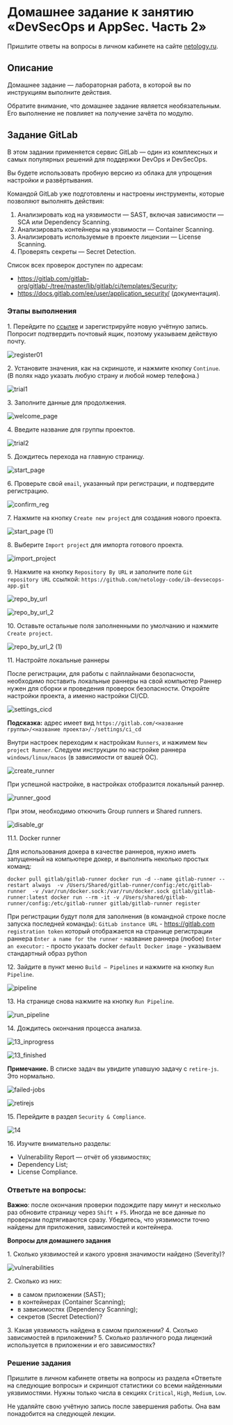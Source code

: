 # Домашнее задание к занятию «DevSecOps и AppSec. Часть 2»

Пришлите ответы на вопросы в личном кабинете на сайте [netology.ru](https://netology.ru).

## Описание

Домашнее задание — лабораторная работа, в которой вы по инструкциям выполните действия.

Обратите внимание, что домашнее задание является необязательным. Его выполнение не повлияет на получение зачёта по модулю.

## Задание GitLab

В этом задании применяется сервис GitLab — один из комплексных и самых популярных решений для поддержки DevOps и DevSecOps.

Вы будете использовать пробную версию из облака для упрощения настройки и развёртывания.

Командой GitLab уже подготовлены и настроены инструменты, которые позволяют выполнять действия:
1. Анализировать код на уязвимости — SAST, включая зависимости — SCA или Dependency Scanning.
2. Анализировать контейнеры на уязвимости — Container Scanning.
3. Анализировать используемые в проекте лицензии — License Scanning.
4. Проверять секреты — Secret Detection.

Список всех проверок доступен по адресам:
* https://gitlab.com/gitlab-org/gitlab/-/tree/master/lib/gitlab/ci/templates/Security;
* https://docs.gitlab.com/ee/user/application_security/ (документация).

### Этапы выполнения

1\. Перейдите по [ссылке](https://gitlab.com/-/trial_registrations/new) и зарегистрируйте новую учётную запись. Попросит подтвердить почтовый ящик, поэтому указываем действую почту.

![register01](https://github.com/netology-code/ibweb-homeworks/assets/138114803/dd68e3cb-223c-47c8-9b54-453213c4fcca)


2\. Установите значения, как на скриншоте, и нажмите кнопку `Continue`. (В полях надо указать любую страну и любой номер телефона.)

![trial1](https://github.com/netology-code/ibweb-homeworks/assets/138114803/22b4ef91-564e-409b-a750-e8d024b191c9)

3\. Заполните данные для продолжения.

![welcome_page](https://github.com/netology-code/ibweb-homeworks/assets/138114803/1526e91e-ec88-41d9-96aa-72dc303e1484)

4\. Введите название для группы проектов.

![trial2](https://github.com/netology-code/ibweb-homeworks/assets/138114803/29c4b937-6fa9-45c1-bbca-ac09d5874e09)

5\. Дождитесь перехода на главную страницу.

![start_page](https://github.com/netology-code/ibweb-homeworks/assets/138114803/20c2e05f-321f-4a26-9d95-cf8883477ee4)

6\. Проверьте свой `email`, указанный при регистрации, и подтвердите регистрацию.

![confirm_reg](https://github.com/netology-code/ibweb-homeworks/assets/138114803/c0442513-1ba1-44c7-8efc-1457f81e68bf)

7\. Нажмите на кнопку `Create new project` для создания нового проекта.

![start_page (1)](https://github.com/netology-code/ibweb-homeworks/assets/138114803/f99cc6c8-c6d8-4657-9191-51b46f5b3d1d)

8\. Выберите `Import project` для импорта готового проекта.

![import_project](https://github.com/netology-code/ibweb-homeworks/assets/138114803/2c06ee97-71c9-440d-8c1f-18afa27c18ff)

9\. Нажмите на кнопку `Repository By URL` и заполните поле `Git repository URL` ссылкой: `https://github.com/netology-code/ib-devsecops-app.git`

![repo_by_url](https://github.com/netology-code/ibweb-homeworks/assets/138114803/4856f162-dbcf-4237-9ca6-c3514803f1cb)

![repo_by_url_2](https://github.com/netology-code/ibweb-homeworks/assets/138114803/399acb42-657b-4b7a-8e2a-f4c9ba93c1bd)

10\. Оставьте остальные поля заполненными по умолчанию и нажмите `Create project`.

![repo_by_url_2 (1)](https://github.com/netology-code/ibweb-homeworks/assets/138114803/7efdefd7-f740-4c38-9081-7368991cb4ff)

11\. Настройте локальные раннеры

После регистрации, для работы с пайплайнами безопасности, необходимо поставить локальные раннеры на свой компьютер Раннер нужен для сборки и проведения проверок безопасности. Откройте настройки проекта, а именно настройки CI/CD.

![settings_cicd](https://github.com/netology-code/ibweb-homeworks/assets/138114803/344952cd-9fa0-4701-a141-92377816ac58)

**Подсказка:** адрес имеет вид `https://gitlab.com/<название группы>/<название проекта>/-/settings/ci_cd`

Внутри настроек переходим к настройкам `Runners`, и нажимем `New project Runner`. Следуем инструкции по настройке раннера `windows/linux/macos` (в зависимости от вашей ОС).

![create_runner](https://github.com/netology-code/ibweb-homeworks/assets/138114803/35531061-3068-44db-bd25-85e8ccf63025)

При успешной настройке, в настройках отобразится локальный раннер.

![runner_good](https://github.com/netology-code/ibweb-homeworks/assets/138114803/17803329-37a2-4a8e-8b60-a1aa4f1737c3)

При этом, необходимо откючить Group runners и Shared runners.

![disable_gr](https://github.com/netology-code/ibweb-homeworks/assets/138114803/ae24be11-53a4-46ed-b93d-9c133ac5fac4)

11.1. Docker runner

Для использования докера в качестве раннеров, нужно иметь запущенный на компьютере докер, и выполнить неколько простых команд:

`docker pull gitlab/gitlab-runner
docker run -d --name gitlab-runner --restart always  -v /Users/Shared/gitlab-runner/config:/etc/gitlab-runner  -v /var/run/docker.sock:/var/run/docker.sock gitlab/gitlab-runner:latest
docker run --rm -it -v /Users/shared/gitlab-runner/config:/etc/gitlab-runner gitlab/gitlab-runner register`

При регистрации будут поля для заполнения (в командной строке после запуска последней команды): `GitLab instance URL` - https://gitlab.com `registration token` который отображается на странице регистрации раннера
`Enter a name for the runner` - название раннера (любое) `Enter an executor:` - просто указать docker `default Docker image` - указываем стандартный образ python

12\. Зайдите в пункт меню `Build — Pipelines` и нажмите на кнопку `Run Pipeline`.

![pipeline](https://github.com/netology-code/ibweb-homeworks/assets/138114803/584d0fbe-3da9-4273-b1b4-839ed33ccf76)

13\. На странице снова нажмите на кнопку `Run Pipeline`.

![run_pipeline](https://github.com/netology-code/ibweb-homeworks/assets/138114803/4ce286bc-d467-484f-9fd1-90da17829656)

14\. Дождитесь окончания процесса анализа.

![13_inprogress](https://github.com/netology-code/ibweb-homeworks/assets/138114803/133df17c-a780-431c-98ba-e2e110c0ab0f)

![13_finished](https://github.com/netology-code/ibweb-homeworks/assets/138114803/f83d002d-b6ad-497d-80b5-7e422f9f28b4)

**Примечание.** В списке задач вы увидите упавшую задачу с `retire-js`. Это нормально.

![failed-jobs](https://github.com/netology-code/ibweb-homeworks/assets/138114803/c06b87ae-6938-4b5f-85c1-0e3576b210c0)

![retirejs](https://github.com/netology-code/ibweb-homeworks/assets/138114803/8962d9e9-3379-4678-be4a-57f4a271d3fd)

15\. Перейдите в раздел `Security & Compliance`.

![14](https://github.com/netology-code/ibweb-homeworks/assets/138114803/db101ba4-3f57-4915-83a8-11bdad619f5a)

16\. Изучите внимательно разделы:

- Vulnerability Report — отчёт об уязвимостях;
- Dependency List;
- License Compliance.

### Ответьте на вопросы:

**Важно**: после окончания проверки подождите пару минут и несколько раз обновите страницу через `Shift` + `F5`. Иногда не все данные по проверкам подтягиваются сразу. Убедитесь, что уязвимости точно найдены для приложения, зависимостей и контейнера.

**Вопросы для домашнего задания** 

1\. Сколько уязвимостей и какого уровня значимости найдено (Severity)?

![vulnerabilities](https://github.com/netology-code/ibweb-homeworks/assets/138114803/260031a1-4260-4f56-b743-0ffc5f4cb89e)

2\. Сколько из них:
- в самом приложении (SAST);
- в контейнерах (Container Scanning);
- в зависимостях (Dependency Scanning);
- секретов (Secret Detection)?

3\. Какая уязвимость найдена в самом приложении?
4\. Сколько зависимостей в приложении?
5\. Сколько различного рода лицензий используется в приложении и его зависимостях?

### Решение задания

Пришлите в личном кабинете ответы на вопросы из раздела «Ответьте на следующие вопросы» и скриншот статистики со всеми найденными уязвимостями. Нужны только числа в секциях `Critical`, `High`, `Medium`, `Low`.

Не удаляйте свою учётную запись после завершения работы. Она вам понадобится на следующей лекции.


